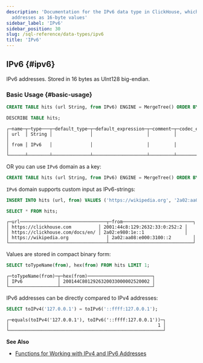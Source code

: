 ```yaml
---
description: 'Documentation for the IPv6 data type in ClickHouse, which stores IPv6
  addresses as 16-byte values'
sidebar_label: 'IPv6'
sidebar_position: 30
slug: /sql-reference/data-types/ipv6
title: 'IPv6'
---
```


## IPv6 {#ipv6}

IPv6 addresses. Stored in 16 bytes as UInt128 big-endian.

### Basic Usage {#basic-usage}

```sql
CREATE TABLE hits (url String, from IPv6) ENGINE = MergeTree() ORDER BY url;

DESCRIBE TABLE hits;
```

```text
┌─name─┬─type───┬─default_type─┬─default_expression─┬─comment─┬─codec_expression─┐
│ url  │ String │              │                    │         │                  │
│ from │ IPv6   │              │                    │         │                  │
└──────┴────────┴──────────────┴────────────────────┴─────────┴──────────────────┘
```

OR you can use `IPv6` domain as a key:

```sql
CREATE TABLE hits (url String, from IPv6) ENGINE = MergeTree() ORDER BY from;
```

`IPv6` domain supports custom input as IPv6-strings:

```sql
INSERT INTO hits (url, from) VALUES ('https://wikipedia.org', '2a02:aa08:e000:3100::2')('https://clickhouse.com', '2001:44c8:129:2632:33:0:252:2')('https://clickhouse.com/docs/en/', '2a02:e980:1e::1');

SELECT * FROM hits;
```

```text
┌─url────────────────────────────────┬─from──────────────────────────┐
│ https://clickhouse.com          │ 2001:44c8:129:2632:33:0:252:2 │
│ https://clickhouse.com/docs/en/ │ 2a02:e980:1e::1               │
│ https://wikipedia.org              │ 2a02:aa08:e000:3100::2        │
└────────────────────────────────────┴───────────────────────────────┘
```

Values are stored in compact binary form:

```sql
SELECT toTypeName(from), hex(from) FROM hits LIMIT 1;
```

```text
┌─toTypeName(from)─┬─hex(from)────────────────────────┐
│ IPv6             │ 200144C8012926320033000002520002 │
└──────────────────┴──────────────────────────────────┘
```

IPv6 addresses can be directly compared to IPv4 addresses:

```sql
SELECT toIPv4('127.0.0.1') = toIPv6('::ffff:127.0.0.1');
```

```text
┌─equals(toIPv4('127.0.0.1'), toIPv6('::ffff:127.0.0.1'))─┐
│                                                       1 │
└─────────────────────────────────────────────────────────┘
```


**See Also**

- [Functions for Working with IPv4 and IPv6 Addresses](../functions/ip-address-functions.md)
